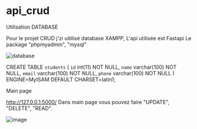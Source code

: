 # api_crud

Utilisation DATABASE

Pour le projet CRUD j'zi uitilisé database XAMPP, L'api utilisée est Fastapi Le package "phpmyadmin", "mysql"

![database](https://user-images.githubusercontent.com/56391792/222456542-b177503c-38e5-4840-a907-c52742eb3b97.jpg)

CREATE TABLE `students` (
  `id` int(11) NOT NULL,
  `name` varchar(100) NOT NULL,
  `email` varchar(100) NOT NULL,
  `phone` varchar(100) NOT NULL
) ENGINE=MyISAM DEFAULT CHARSET=latin1;


Main page

http://127.0.0.1:5000/
Dans main page vous pouvez faire "UPDATE", "DELETE", "READ". 

![image](https://user-images.githubusercontent.com/56391792/222457631-60f3b7c5-463c-443b-ae4b-848c1f808d05.png)

